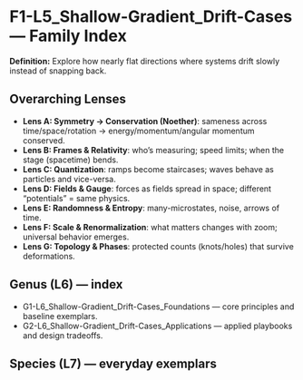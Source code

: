 # F1-L5_Shallow-Gradient_Drift-Cases — Family Index
**Definition:** Explore how nearly flat directions where systems drift slowly instead of snapping back.

## Overarching Lenses

- **Lens A: Symmetry -> Conservation (Noether)**: sameness across time/space/rotation → energy/momentum/angular momentum conserved.
- **Lens B: Frames & Relativity**: who’s measuring; speed limits; when the stage (spacetime) bends.
- **Lens C: Quantization**: ramps become staircases; waves behave as particles and vice-versa.
- **Lens D: Fields & Gauge**: forces as fields spread in space; different “potentials” = same physics.
- **Lens E: Randomness & Entropy**: many-microstates, noise, arrows of time.
- **Lens F: Scale & Renormalization**: what matters changes with zoom; universal behavior emerges.
- **Lens G: Topology & Phases**: protected counts (knots/holes) that survive deformations.

## Genus (L6) — index
- G1-L6_Shallow-Gradient_Drift-Cases_Foundations — core principles and baseline exemplars.
- G2-L6_Shallow-Gradient_Drift-Cases_Applications — applied playbooks and design tradeoffs.

## Species (L7) — everyday exemplars
